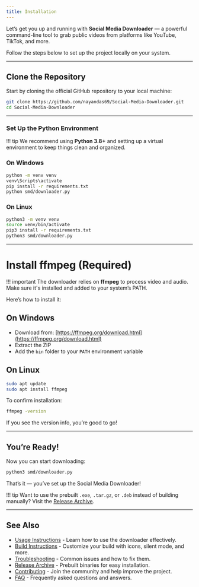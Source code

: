 ```yaml
---
title: Installation
---
```


Let’s get you up and running with **Social Media Downloader** — a powerful command-line tool to grab public videos from platforms like YouTube, TikTok, and more.

Follow the steps below to set up the project locally on your system.

---

## Clone the Repository

Start by cloning the official GitHub repository to your local machine:

```bash
git clone https://github.com/nayandas69/Social-Media-Downloader.git
cd Social-Media-Downloader
```

---

### Set Up the Python Environment

!!! tip
    We recommend using **Python 3.8+** and setting up a virtual environment to keep things clean and organized.

### On Windows

```bash
python -m venv venv
venv\Scripts\activate
pip install -r requirements.txt
python smd/downloader.py
```

### On Linux

```bash
python3 -m venv venv
source venv/bin/activate
pip3 install -r requirements.txt
python3 smd/downloader.py
```

---

# Install ffmpeg (Required)

!!! important
    The downloader relies on **ffmpeg** to process video and audio. Make sure it's installed and added to your system’s PATH.

Here’s how to install it:

## On Windows

* Download from: [https://ffmpeg.org/download.html](https://ffmpeg.org/download.html)
* Extract the ZIP
* Add the `bin` folder to your `PATH` environment variable

## On Linux

```bash
sudo apt update
sudo apt install ffmpeg
```

To confirm installation:

```bash
ffmpeg -version
```

If you see the version info, you’re good to go!

---

## You’re Ready!

Now you can start downloading:

```bash
python3 smd/downloader.py
```

That’s it — you’ve set up the Social Media Downloader!

!!! tip
    Want to use the prebuilt `.exe`, `.tar.gz`, or `.deb` instead of building manually? Visit the [Release Archive](./archive.md).


---

## See Also
* [Usage Instructions](./usage.md) - Learn how to use the downloader effectively.
* [Build Instructions](./build.md) - Customize your build with icons, silent mode, and more.
* [Troubleshooting](./troubleshooting.md) - Common issues and how to fix them.
* [Release Archive](./archive.md) - Prebuilt binaries for easy installation.
* [Contributing](./contribute.md) - Join the community and help improve the project.
* [FAQ](./faq.md) - Frequently asked questions and answers.